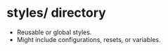 # styles/ directory

- Reusable or global styles.
- Might include configurations, resets, or variables.
